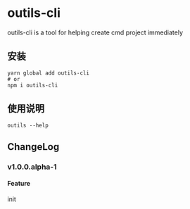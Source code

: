 # outils-cli
outils-cli is a tool for helping create cmd project immediately

## 安装
```shell
yarn global add outils-cli
# or
npm i outils-cli
```

## 使用说明
```shell
outils --help
```

## ChangeLog

### v1.0.0.alpha-1

#### Feature
init